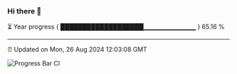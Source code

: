 ### Hi there 👋

⏳ Year progress { ███████████████████▁▁▁▁▁▁▁▁▁▁▁ } 65.16 %

---

⏰ Updated on Mon, 26 Aug 2024 12:03:08 GMT

![Progress Bar CI](https://github.com/EinsPommes/EinsPommes/blob/main/.github/workflows/main.yml)
